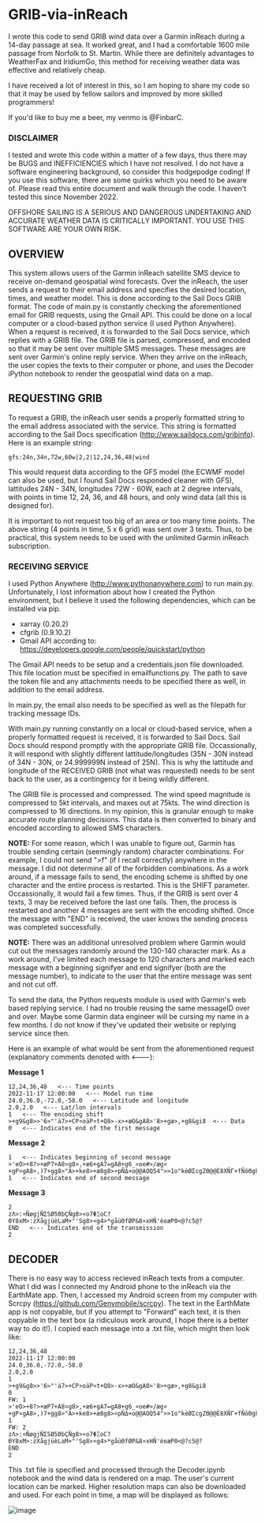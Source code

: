 # GRIB-via-inReach
I wrote this code to send GRIB wind data over a Garmin inReach during a 14-day passage at sea. It worked great, and I had a comfortable 1600 mile passage from Norfolk to St. Martin. While there are definitely advantages to WeatherFax and IridiumGo, this method for receiving weather data was effective and relatively cheap.

I have received a lot of interest in this, so I am hoping to share my code so that it may be used by fellow sailors and improved by more skilled programmers!

If you'd like to buy me a beer, my venmo is @FinbarC.

### DISCLAIMER

I tested and wrote this code within a matter of a few days, thus there may be BUGS and INEFFICIENCIES which I have not resolved. I do not have a software engineering background, so consider this hodgepodge coding! If you use this software, there are some quirks which you need to be aware of. Please read this entire document and walk through the code. I haven't tested this since November 2022.

OFFSHORE SAILING IS A SERIOUS AND DANGEROUS UNDERTAKING AND ACCURATE WEATHER DATA IS CRITICALLY IMPORTANT. YOU USE THIS SOFTWARE ARE YOUR OWN RISK.

## OVERVIEW

This system allows users of the Garmin inReach satellite SMS device to receive on-demand geospatial wind forecasts. Over the inReach, the user sends a request to their email address and specifies the desired location, times, and weather model. This is done according to the Sail Docs GRIB format. The code of main.py is constantly checking the aforementioned email for GRIB requests, using the Gmail API. This could be done on a local computer or a cloud-based python service (I used Python Anywhere). When a request is received, it is forwarded to the Sail Docs service, which replies with a GRIB file. The GRIB file is parsed, compressed, and encoded so that it may be sent over multiple SMS messages. These messages are sent over Garmin's online reply service. When they arrive on the inReach, the user copies the texts to their computer or phone, and uses the Decoder iPython notebook to render the geospatial wind data on a map.

## REQUESTING GRIB

To request a GRIB, the inReach user sends a properly formatted string to the email address associated with the service. This string is formatted according to the Sail Docs specification (http://www.saildocs.com/gribinfo). Here is an example string:

```
gfs:24n,34n,72w,60w|2,2|12,24,36,48|wind
```

This would request data according to the GFS model (the ECWMF model can also be used, but I found Sail Docs responded cleaner with GFS), lattitudes 24N - 34N, longitudes 72W - 60W, each at 2 degree intervals, with points in time 12, 24, 36, and 48 hours, and only wind data (all this is designed for).

It is important to not request too big of an area or too many time points. The above string (4 points in time, 5 x 6 grid) was sent over 3 texts. Thus, to be practical, this system needs to be used with the unlimited Garmin inReach subscription.

### RECEIVING SERVICE

I used Python Anywhere (http://www.pythonanywhere.com) to run main.py. Unfortunately, I lost information about how I created the Python environment, but I believe it used the following dependencies, which can be installed via pip.

- xarray (0.20.2)
- cfgrib (0.9.10.2)
- Gmail API according to: https://developers.google.com/people/quickstart/python

The Gmail API needs to be setup and a credentials.json file downloaded. This file location must be specified in emailfunctions.py. The path to save the token file and any attachments needs to be specified there as well, in addition to the email address.

In main.py, the email also needs to be specified as well as the filepath for tracking message IDs.

With main.py running constantly on a local or cloud-based service, when a properly formatted request is received, it is forwarded to Sail Docs. Sail Docs should respond promptly with the appropriate GRIB file. Occassionally, it will respond with slightly different lattitude/longitudes (35N - 30N instead of 34N - 30N, or 24.999999N instead of 25N). This is why the lattitude and longitude of the RECEIVED GRIB (not what was requested) needs to be sent back to the user, as a contingency for it being wildly different.

The GRIB file is processed and compressed. The wind speed magnitude is compressed to 5kt intervals, and maxes out at 75kts. The wind direction is compressed to 16 directions. In my opinion, this is granular enough to make accurate route planning decisions. This data is then converted to binary and encoded according to allowed SMS characters.

**NOTE:** For some reason, which I was unable to figure out, Garmin has trouble sending certain (seemingly random) character combinations. For example, I could not send ">f" (if I recall correctly) anywhere in the message. I did not determine all of the forbidden combinations. As a work around, if a message fails to send, the encoding scheme is shifted by one character and the entire process is restarted. This is the SHIFT parameter. Occassionally, it would fail a few times. Thus, if the GRIB is sent over 4 texts, 3 may be received before the last one fails. Then, the process is restarted and another 4 messages are sent with the encoding shifted. Once the message with "END" is received, the user knows the sending process was completed successfully.

**NOTE:** There was an additional unresolved problem where Garmin would cut out the messages randomly around the 130-140 character mark. As a work around, I've limited each message to 120 characters and marked each message with a beginning signifyer and end signifyer (both are the message number), to indicate to the user that the entire message was sent and not cut off.

To send the data, the Python requests module is used with Garmin's web based replying service. I had no trouble reusing the same messageID over and over. Maybe some Garmin data engineer will be cursing my name in a few months. I do not know if they've updated their website or replying service since then.

Here is an example of what would be sent from the aforementioned request (explanatory comments denoted with <---):

**Message 1**
```
12,24,36,48   <--- Time points
2022-11-17 12:00:00   <--- Model run time
24.0,36.0,-72.0,-58.0   <--- Latitude and longitude
2.0,2.0   <--- Lat/lon intervals
1   <--- The encoding shift
>+g9&g8>>'6>"'ä7>+CP¤oäP¤t+Q8>-x>+æO&gA8>'8>+gæ>,+g8&gi8  <--- Data
0   <--- Indicates end of the first message
```

**Message 2**
```
1   <--- Indicates beginning of second message
>'eO>+8?>+æP7+A8¤g8>,+æ6+gA7=gA8+g6_¤oe#>/æg¤+gP¤gA8>,)7+gg8>"A>+ke8>+æ8g8>¤pÑΔ+o@@AOQ54">>1o"kèØΣcgZΘ@@É8XÑΓ+fÑöΘgFñhH0
1   <--- Indicates end of second message
```

**Message 3**
```
2
zΛ>:¤ÑøgjÑΣSØ5ΘbÇÑg8>¤o7ΦΞoC?ΘY8xM>:zXågjüèLaM+"'Sg8>¤g4>*gåüΘfØP&8¤xHÑ'èoæP0<@?c5@?
END   <--- Indicates end of the transmission
2
```

## DECODER

There is no easy way to access recieved inReach texts from a computer. What I did was I connected my Android phone to the inReach via the EarthMate app. Then, I accessed my Android screen from my computer with Scrcpy (https://github.com/Genymobile/scrcpy). The text in the EarthMate app is not copyable, but if you attempt to "Forward" each text, it is then copyable in the text box (a ridiculous work around, I hope there is a better way to do it!). I copied each message into a .txt file, which might then look like:

```
12,24,36,48
2022-11-17 12:00:00
24.0,36.0,-72.0,-58.0
2.0,2.0
1
>+g9&g8>>'6>"'ä7>+CP¤oäP¤t+Q8>-x>+æO&gA8>'8>+gæ>,+g8&gi8
0
FW: 1
>'eO>+8?>+æP7+A8¤g8>,+æ6+gA7=gA8+g6_¤oe#>/æg¤+gP¤gA8>,)7+gg8>"A>+ke8>+æ8g8>¤pÑΔ+o@@AOQ54">>1o"kèØΣcgZΘ@@É8XÑΓ+fÑöΘgFñhH0
1
FW: 2
zΛ>:¤ÑøgjÑΣSØ5ΘbÇÑg8>¤o7ΦΞoC?ΘY8xM>:zXågjüèLaM+"'Sg8>¤g4>*gåüΘfØP&8¤xHÑ'èoæP0<@?c5@?
END
2
```

This .txt file is specified and processed through the Decoder.ipynb notebook and the wind data is rendered on a map. The user's current location can be marked. Higher resolution maps can also be downloaded and used. For each point in time, a map will be displayed as follows:

![image](https://user-images.githubusercontent.com/41167102/235323713-8fc52550-401d-4bbf-b5bd-ec1af6ec1059.png)
